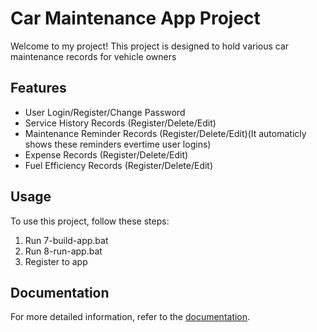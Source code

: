 # Car Maintenance App Project

Welcome to my project! This project is designed to hold various car maintenance records for vehicle owners

## Features

- User Login/Register/Change Password
- Service History Records (Register/Delete/Edit)
- Maintenance Reminder Records (Register/Delete/Edit)(It automaticly shows these reminders evertime user logins)
- Expense Records (Register/Delete/Edit)
- Fuel Efficiency Records (Register/Delete/Edit)

## Usage

To use this project, follow these steps:

1. Run 7-build-app.bat
2. Run 8-run-app.bat
3. Register to app

## Documentation

For more detailed information, refer to the [documentation](./docs).
